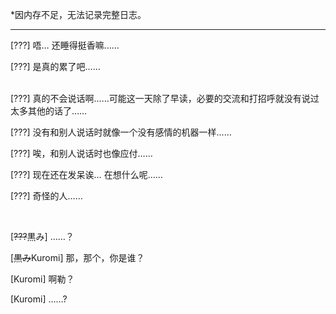 *因内存不足，无法记录完整日志。
***
[???] 唔… 还睡得挺香嘛……

[???] 是真的累了吧……

<br>
[???] 真的不会说话啊……可能这一天除了早读，必要的交流和打招呼就没有说过太多其他的话了……

[???] 没有和别人说话时就像一个没有感情的机器一样……

[???] 唉，和别人说话时也像应付……

[???] 现在还在发呆诶… 在想什么呢……

[???] 奇怪的人……

<br>

[~~???~~黒み] ……？

[~~黒み~~Kuromi] 那，那个，你是谁？

[Kuromi] 啊勒？

[Kuromi] ……?
